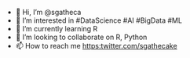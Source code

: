 - 👋 Hi, I’m @sgatheca
- 👀 I’m interested in #DataScience #AI #BigData #ML
- 🌱 I’m currently learning R
- 💞️ I’m looking to collaborate on R, Python
- 📫 How to reach me <https:twitter.com/sgathecake>

<!---
sgatheca/sgatheca is a ✨ special ✨ repository because its `README.md` (this file) appears on your GitHub profile.
You can click the Preview link to take a look at your changes.
--->
